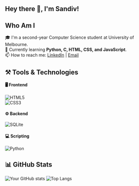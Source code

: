 ## Hey there 👋, I'm Sandiv!

## Who Am I
🎓 I'm a second-year Computer Science student at University of Melbourne.  
🌱 Currently learning **Python, C, HTML, CSS, and JavaScript**.  
📫 How to reach me: [LinkedIn](https://linkedin.com/in/sandivd) | [Email](mailto:sandivd2000@gmail.com)

## ⚒️ Tools & Technologies  

#### 🖥️ Frontend  
![HTML5](https://img.shields.io/badge/HTML5-%23E34F26.svg?style=for-the-badge&logo=html5&logoColor=white)  
![CSS3](https://img.shields.io/badge/CSS3-%231572B6.svg?style=for-the-badge&logo=css3&logoColor=white)

#### ⚙️ Backend  
![SQLite](https://img.shields.io/badge/SQLite-%23003B57.svg?style=for-the-badge&logo=sqlite&logoColor=white)  

#### 💻 Scripting  
![Python](https://img.shields.io/badge/Python-%233776AB.svg?style=for-the-badge&logo=python&logoColor=white)  


## 📊 GitHub Stats
![Your GitHub stats](https://github-readme-stats.vercel.app/api?username=sandivd&show_icons=true&theme=dark)
![Top Langs](https://github-readme-stats.vercel.app/api/top-langs/?username=sandivd&layout=compact&theme=dark)
